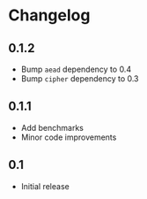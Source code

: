 # Changelog

## 0.1.2

* Bump `aead` dependency to 0.4
* Bump `cipher` dependency to 0.3

## 0.1.1

* Add benchmarks
* Minor code improvements

## 0.1

* Initial release